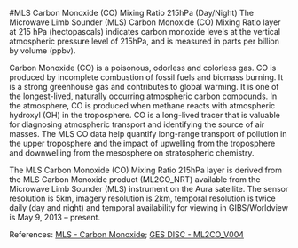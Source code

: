 #MLS Carbon Monoxide (CO) Mixing Ratio 215hPa (Day/Night)
The Microwave Limb Sounder (MLS) Carbon Monoxide (CO) Mixing Ratio layer at 215 hPa (hectopascals) indicates carbon monoxide levels at the vertical atmospheric pressure level of 215hPa, and is measured in parts per billion by volume (ppbv).

Carbon Monoxide (CO) is a poisonous, odorless and colorless gas. CO is produced by incomplete combustion of fossil fuels and biomass burning.  It is a strong greenhouse gas and contributes to global warming. It is one of the longest-lived, naturally occurring atmospheric carbon compounds. In the atmosphere, CO is produced when methane reacts with atmospheric hydroxyl (OH) in the troposphere.  CO is a long-lived tracer that is valuable for diagnosing atmospheric transport and identifying the source of air masses. The MLS CO data help quantify long-range transport of pollution in the upper troposphere and the impact of upwelling from the troposphere and downwelling from the mesosphere on stratospheric chemistry.

The MLS Carbon Monoxide (CO) Mixing Ratio 215hPa layer is derived from the MLS Carbon Monoxide product (ML2CO_NRT) available from the Microwave Limb Sounder (MLS) instrument on the Aura satellite. The sensor resolution is 5km, imagery resolution is 2km, temporal resolution is twice daily (day and night) and temporal availability for viewing in GIBS/Worldview is May 9, 2013 – present.

References: [MLS - Carbon Monoxide](http://mls.jpl.nasa.gov/products/co_product.php); [GES DISC - ML2CO_V004](http://disc.sci.gsfc.nasa.gov/datacollection/ML2CO_V004.html)

